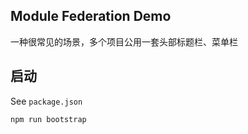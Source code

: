 ## Module Federation Demo
一种很常见的场景，多个项目公用一套头部标题栏、菜单栏

## 启动

See `package.json`
```sh
npm run bootstrap
```


